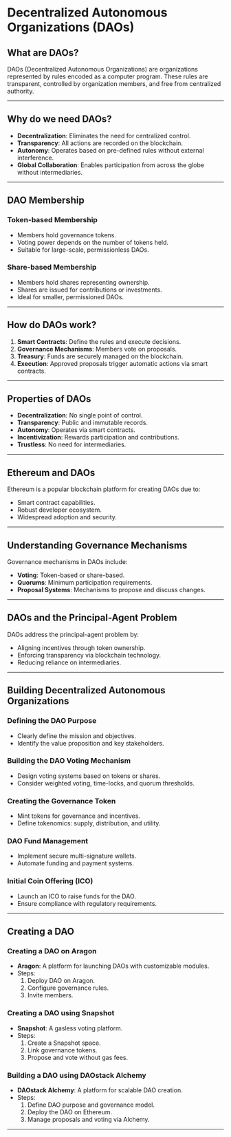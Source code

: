 # Decentralized Autonomous Organizations (DAOs)

## What are DAOs?
DAOs (Decentralized Autonomous Organizations) are organizations represented by rules encoded as a computer program. These rules are transparent, controlled by organization members, and free from centralized authority.

---

## Why do we need DAOs?
- **Decentralization**: Eliminates the need for centralized control.
- **Transparency**: All actions are recorded on the blockchain.
- **Autonomy**: Operates based on pre-defined rules without external interference.
- **Global Collaboration**: Enables participation from across the globe without intermediaries.

---

## DAO Membership

### Token-based Membership
- Members hold governance tokens.
- Voting power depends on the number of tokens held.
- Suitable for large-scale, permissionless DAOs.

### Share-based Membership
- Members hold shares representing ownership.
- Shares are issued for contributions or investments.
- Ideal for smaller, permissioned DAOs.

---

## How do DAOs work?
1. **Smart Contracts**: Define the rules and execute decisions.
2. **Governance Mechanisms**: Members vote on proposals.
3. **Treasury**: Funds are securely managed on the blockchain.
4. **Execution**: Approved proposals trigger automatic actions via smart contracts.

---

## Properties of DAOs
- **Decentralization**: No single point of control.
- **Transparency**: Public and immutable records.
- **Autonomy**: Operates via smart contracts.
- **Incentivization**: Rewards participation and contributions.
- **Trustless**: No need for intermediaries.

---

## Ethereum and DAOs
Ethereum is a popular blockchain platform for creating DAOs due to:
- Smart contract capabilities.
- Robust developer ecosystem.
- Widespread adoption and security.

---

## Understanding Governance Mechanisms
Governance mechanisms in DAOs include:
- **Voting**: Token-based or share-based.
- **Quorums**: Minimum participation requirements.
- **Proposal Systems**: Mechanisms to propose and discuss changes.

---

## DAOs and the Principal-Agent Problem
DAOs address the principal-agent problem by:
- Aligning incentives through token ownership.
- Enforcing transparency via blockchain technology.
- Reducing reliance on intermediaries.

---

## Building Decentralized Autonomous Organizations

### Defining the DAO Purpose
- Clearly define the mission and objectives.
- Identify the value proposition and key stakeholders.

### Building the DAO Voting Mechanism
- Design voting systems based on tokens or shares.
- Consider weighted voting, time-locks, and quorum thresholds.

### Creating the Governance Token
- Mint tokens for governance and incentives.
- Define tokenomics: supply, distribution, and utility.

### DAO Fund Management
- Implement secure multi-signature wallets.
- Automate funding and payment systems.

### Initial Coin Offering (ICO)
- Launch an ICO to raise funds for the DAO.
- Ensure compliance with regulatory requirements.

---

## Creating a DAO

### Creating a DAO on Aragon
- **Aragon**: A platform for launching DAOs with customizable modules.
- Steps:
  1. Deploy DAO on Aragon.
  2. Configure governance rules.
  3. Invite members.

### Creating a DAO using Snapshot
- **Snapshot**: A gasless voting platform.
- Steps:
  1. Create a Snapshot space.
  2. Link governance tokens.
  3. Propose and vote without gas fees.

### Building a DAO using DAOstack Alchemy
- **DAOstack Alchemy**: A platform for scalable DAO creation.
- Steps:
  1. Define DAO purpose and governance model.
  2. Deploy the DAO on Ethereum.
  3. Manage proposals and voting via Alchemy.

---

